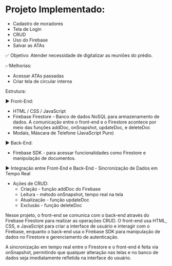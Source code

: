 # Projeto Implementado: 
 - Cadastro de moradores
 - Tela de Login
 - CRUD
 - Uso do Firebase
 - Salvar as ATAs

✅ Objetivo: Atender necessidade de digitalizar as reuniões do prédio.

✅Melhorias: 
 - Acessar ATAs passadas
 - Criar tela de circular interna 

Estrutura:

▶️ Front-End:
 - HTML / CSS / JavaScript
 - Firebase Firestore - Banco de dados NoSQL para armazenamento de dados. A comunicação entre o front-end e o Firestore acontece por meio das funções addDoc, onSnapshot, updateDoc, e deleteDoc
 - Modais, Máscara de Telefone (JavaScript Puro)

▶️ Back-End:
 - Firebase SDK - para acessar funcionalidades como Firestore e manipulação de documentos.

▶️ Integração entre Front-End e Back-End - Sincronização de Dados em Tempo Real
 - Ações de CRUD:
   - Criação - função addDoc do Firebase
   - Leitura - método onSnapshot, tempo real na tela
   - Atualização - função updateDoc
   - Exclusão - função deleteDoc

Nesse projeto, o front-end se comunica com o back-end através do Firebase Firestore para realizar as operações CRUD. O front-end usa HTML, CSS, e JavaScript para criar a interface de usuário e interagir com o Firebase, enquanto o back-end usa o Firebase SDK para manipulação de dados no Firestore e gerenciamento de autenticação. 

A sincronização em tempo real entre o Firestore e o front-end é feita via onSnapshot, permitindo que qualquer alteração nas telas e no banco de dados seja imediatamente refletida na interface do usuário.
